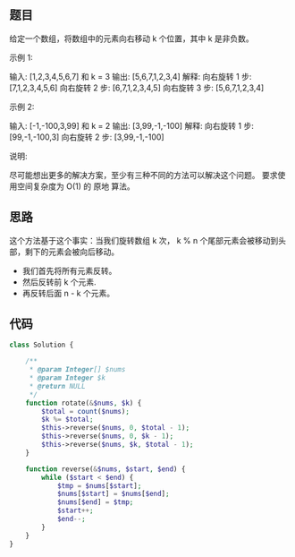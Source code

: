 ## 题目

给定一个数组，将数组中的元素向右移动 k 个位置，其中 k 是非负数。

示例 1:

输入: [1,2,3,4,5,6,7] 和 k = 3
输出: [5,6,7,1,2,3,4]
解释:
向右旋转 1 步: [7,1,2,3,4,5,6]
向右旋转 2 步: [6,7,1,2,3,4,5]
向右旋转 3 步: [5,6,7,1,2,3,4]

示例 2:

输入: [-1,-100,3,99] 和 k = 2
输出: [3,99,-1,-100]
解释: 
向右旋转 1 步: [99,-1,-100,3]
向右旋转 2 步: [3,99,-1,-100]

说明:

尽可能想出更多的解决方案，至少有三种不同的方法可以解决这个问题。
要求使用空间复杂度为 O(1) 的 原地 算法。

## 思路

这个方法基于这个事实：当我们旋转数组 k 次， k % n 个尾部元素会被移动到头部，剩下的元素会被向后移动。

- 我们首先将所有元素反转。
- 然后反转前 k 个元素.
- 再反转后面 n - k 个元素。

## 代码

```php
class Solution {

    /**
     * @param Integer[] $nums
     * @param Integer $k
     * @return NULL
     */
    function rotate(&$nums, $k) {
        $total = count($nums);
        $k %= $total;
        $this->reverse($nums, 0, $total - 1);
        $this->reverse($nums, 0, $k - 1);
        $this->reverse($nums, $k, $total - 1);
    }

    function reverse(&$nums, $start, $end) {
        while ($start < $end) {
            $tmp = $nums[$start];
            $nums[$start] = $nums[$end];
            $nums[$end] = $tmp;
            $start++;
            $end--;
        }
    }
}
```